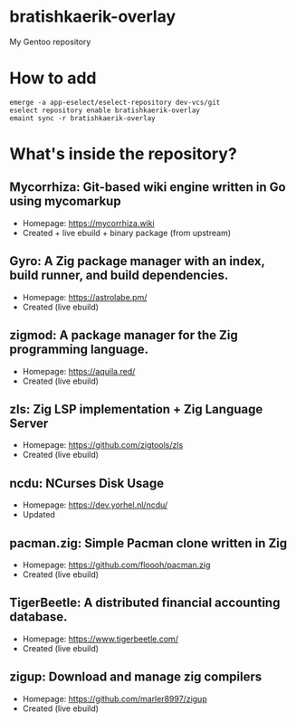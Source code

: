 # bratishkaerik-overlay

My Gentoo repository

# How to add

```
emerge -a app-eselect/eselect-repository dev-vcs/git
eselect repository enable bratishkaerik-overlay
emaint sync -r bratishkaerik-overlay
```

# What's inside the repository?
## Mycorrhiza: Git-based wiki engine written in Go using mycomarkup
* Homepage: https://mycorrhiza.wiki
* Created + live ebuild + binary package (from upstream)
## Gyro: A Zig package manager with an index, build runner, and build dependencies.
* Homepage: https://astrolabe.pm/
* Created (live ebuild)
## zigmod: A package manager for the Zig programming language.
* Homepage: https://aquila.red/
* Created (live ebuild)
## zls: Zig LSP implementation + Zig Language Server
* Homepage: https://github.com/zigtools/zls
* Created (live ebuild)
## ncdu: NCurses Disk Usage
* Homepage: https://dev.yorhel.nl/ncdu/
* Updated
## pacman.zig: Simple Pacman clone written in Zig
* Homepage: https://github.com/floooh/pacman.zig
* Created (live ebuild)
## TigerBeetle: A distributed financial accounting database.
* Homepage: https://www.tigerbeetle.com/
* Created (live ebuild)
## zigup: Download and manage zig compilers
* Homepage: https://github.com/marler8997/zigup
* Created (live ebuild)
